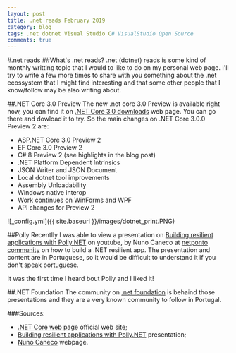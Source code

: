 ```yaml
---
layout: post
title: .net reads February 2019
category: blog
tags: .net dotnet Visual Studio C# VisualStudio Open Source
comments: true
---
```

#.net reads
##What's .net reads?
.net (dotnet) reads is some kind of monthly writting topic that I would to like to do on my personal web page. I'll try to write a few more times to share with you something about the .net ecossystem that I might find interesting and that some other people that I know/follow may be also writing about.

##.NET Core 3.0 Preview
The new .net core 3.0 Preview is available right now, you can find it on [.NET Core 3.0 downloads](https://dotnet.microsoft.com/download/dotnet-core/3.0) web page. You can go there and dowload it to try.
So the main changes on .NET Core 3.0.0 Preview 2 are:
* ASP.NET Core 3.0 Preview 2
* EF Core 3.0 Preview 2
* C# 8 Preview 2 (see highlights in the blog post)
* .NET Platform Dependent Intrinsics
* JSON Writer and JSON Document
* Local dotnet tool improvements
* Assembly Unloadability
* Windows native interop
* Work continues on WinForms and WPF
* API changes for Preview 2

![_config.yml]({{ site.baseurl }}/images/dotnet_print.PNG)

##Polly
Recentlly I was able to view a presentation on [Building resilient applications with Polly.NET](https://www.youtube.com/watch?v=_FglpmSalC8) on youtube, by Nuno Caneco at [netponto community](http://netponto.org/)  on how to build a .NET resilient app. The presentation and content are in Portuguese, so it would be difficult to understand it if you don't speak portuguese.

It was the first time I heard bout Polly and I liked it!

##.NET Foundation
The community on [.net foundation](https://dotnetfoundation.org/) is behaind those presentations and they are a very known community to follow in Portugal.

###Sources:
* [.NET Core web page](https://dotnet.microsoft.com/) official web site;
* [Building resilient applications with Polly.NET](https://www.youtube.com/watch?v=_FglpmSalC8) presentation;
* [Nuno Caneco](https://medium.com/@nuno.caneco) webpage.
